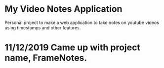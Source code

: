 # My Video Notes Application
Personal project to make a web application to take notes on youtube videos using timestamps and other features.

# 11/12/2019 Came up with project name, FrameNotes.
